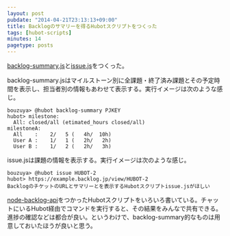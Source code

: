 ```yaml
---
layout: post
pubdate: "2014-04-21T23:13:13+09:00"
title: Backlogのサマリーを得るHubotスクリプトをつくった
tags: [hubot-scripts]
minutes: 14
pagetype: posts
---
```

[backlog-summary.js](https://github.com/faithcreates/hubot-scripts/pull/26)と[issue.js](https://github.com/faithcreates/hubot-scripts/pull/27)をつくった。

backlog-summary.jsはマイルストーン別に全課題・終了済み課題とその予定時間を表示し、担当者別の情報もあわせて表示する。実行イメージは次のような感じ。


    bouzuya> @hubot backlog-summary PJKEY
    hubot> milestone:
      All: closed/all (etimated_hours closed/all)
    milestoneA:
      All    :    2/   5 (   4h/  10h)
      User A :    1/   1 (   2h/   2h)
      User B :    1/   2 (   2h/   3h)

issue.jsは課題の情報を表示する。実行イメージは次のような感じ。

    bouzuya> @hubot issue HUBOT-2
    hubot> https://example.backlog.jp/view/HUBOT-2
    BacklogのチケットのURLとサマリーとを表示するHubotスクリプトissue.jsがほしい

[node-backlog-api][bouzuya/node-backlog-api]をつかったHubotスクリプトをいろいろ書いている。チャットにいるHubot経由でコマンドを実行すると、その結果をみんなで共有できる。進捗の確認などは都合が良い。というわけで、backlog-summary的なものは用意しておいたほうが良いと思う。

[bouzuya/node-backlog-api]: https://github.com/bouzuya/node-backlog-api
